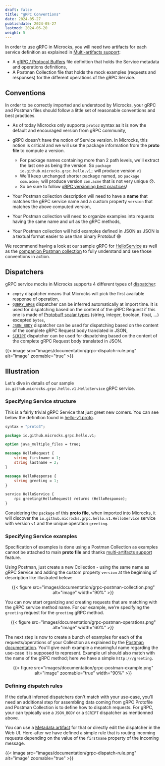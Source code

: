 ```yaml
---
draft: false
title: "gRPC Conventions"
date: 2024-05-27
publishdate: 2024-05-27
lastmod: 2024-06-20
weight: 5
---
```


In order to use gRPC in Microcks, you will need two artifacts for each service definition as explained in [Multi-artifacts support](/documentation/explanations/multi-artifacts):

* A [gRPC / Protocol Buffers](https://grpc.io/docs/what-is-grpc/introduction/) file definition that holds the Service metadata and operations definitions,
* A Postman Collection file that holds the mock examples (requests and responses) for the different operations of the gRPC Service.

## Conventions

In order to be correctly imported and understood by Microcks, your gRPC and Postman files should follow a little set of reasonable conventions and best practices.

* As of today Microcks only supports `proto3` syntax as it is now the default and encouraged version from gRPC community,
* gRPC doesn't have the notion of Service version. In Microcks, this notion is critical and we will use the package information from the **proto file** to compute a version.

    * For package names containing more than 2 path levels, we'll extract the last one as being the version. So `package io.github.microcks.grpc.hello.v1;` will produce version `v1`
    * We'll keep unchanged shorter package named, so `package com.acme;` will produce version `com.acme` that is not very unique 😞.
    * So be sure to follow [gRPC versioning best practices](https://docs.microsoft.com/en-us/aspnet/core/grpc/versioning?view=aspnetcore-5.0#version-number-services)!

* Your Postman collection description will need to have a **name** that matches the gRPC service name and a custom property `version` that matches the above computed version,
* Your Postman collection will need to organize examples into requests having the same name and url as the gRPC methods,
* Your Postman collection will hold examples defined in JSON as JSON is a textual format easier to use than binary Protobuf 😅

We recommend having a look at our sample gRPC for [HelloService](https://raw.githubusercontent.com/microcks/microcks/master/samples/hello-v1.proto) as well as the [companion Postman collection](https://raw.githubusercontent.com/microcks/microcks/master/samples/HelloService.postman.json) to fully understand and see those conventions in action.


## Dispatchers

gRPC service mocks in Microcks supports 4 different types of [dispatcher](/documentation/explanations/dispatching):

* `empty` dispatcher means that Microcks will pick the first available response of operation,
* [`QUERY_ARGS`](/documentation/explanations/dispatching/#inferred-dispatchers) dispatcher can be inferred automatically at import time. It is used for dispatching based on the content of the gRPC Request if this one is made of [Protobuff scalar types](https://protobuf.dev/programming-guides/proto3/#scalar) (string, integer, boolean, float, ...) excepted `bytes`,
* [`JSON_BODY`](/documentation/explanations/dispatching/#json-body-dispatcher) dispatcher can be used for dispatching based on the content of the complete gRPC Request body translated in JSON,
* [`SCRIPT`](/documentation/explanations/dispatching/#script-dispatcher) dispatcher can be used for dispatching based on the content of the complete gRPC Request body translated in JSON.

{{< image src="images/documentation/grpc-dispatch-rule.png" alt="image" zoomable="true" >}}


## Illustration

Let's dive in details of our sample `io.github.microcks.grpc.hello.v1.HelloService` gRPC service.

### Specifying Service structure

This is a fairly trivial gRPC Service that just greet new comers. You can see below the definition found in [hello-v1.proto](https://raw.githubusercontent.com/microcks/microcks/master/samples/hello-v1.proto).

```proto
syntax = "proto3";

package io.github.microcks.grpc.hello.v1;

option java_multiple_files = true;

message HelloRequest {
    string firstname = 1;
    string lastname = 2;
}

message HelloResponse {
    string greeting = 1;
}

service HelloService {
    rpc greeting(HelloRequest) returns (HelloResponse);
}
```

Considering the `package` of this **proto file**, when imported into Microcks, it will discover the `io.github.microcks.grpc.hello.v1.HelloService` service with version `v1` and the unique operation `greeting`.

### Specifying Service examples

Specification of examples is done using a Postman Collection as examples cannot be attached to main **proto file** and thanks [multi-artifacts support](/documentation/explanations/multi-artifacts) feature.

Using Postman, just create a new Collection - using the same name as gRPC Service and adding the custom property `version` at the beginning of description like illustrated below:

<div align="center">
{{< figure src="images/documentation/grpc-postman-collection.png" alt="image" width="90%" >}}
</div>

You can now start organizing and creating requests that are matching with the gRPC service method name. For our example, we're specifying the `greeting` request for the `greeting` gRPC method.

<div align="center">
{{< figure src="images/documentation/grpc-postman-operations.png" alt="image" width="60%" >}}
</div>

The next step is now to create a bunch of examples for each of the requests/operations of your Collection as explained by the [Postman documentation](https://learning.postman.com/docs/sending-requests/response-data/examples/). You'll give each example a meaningful name regarding the use-case it is supposed to represent. Example url should also match with the name of the gRPC method; here we have a simple `http:///greeting`.

<div align="center">
{{< figure src="images/documentation/grpc-postman-example.png" alt="image" zoomable="true" width="90%"  >}}
</div>

### Defining dispatch rules

If the default inferred dispatchers don't match with your use-case, you'll need an additional step for assembling data coming from gRPC Protofile and Postman Collection is to define how to dispatch requests. For gRPC, your can typically use a `JSON_BODY` or a `SCRIPT` dispatcher as mentionned above.

You can use a [Metadata artifact](/documentation/references/metadada) for that or directly edit the dispatcher in the Web UI. Here-after we have defined a simple rule that is routing incoming requests depending on the value of the `firstname` property of the incoming message.

{{< image src="images/documentation/grpc-dispatch-rule.png" alt="image" zoomable="true" >}}
